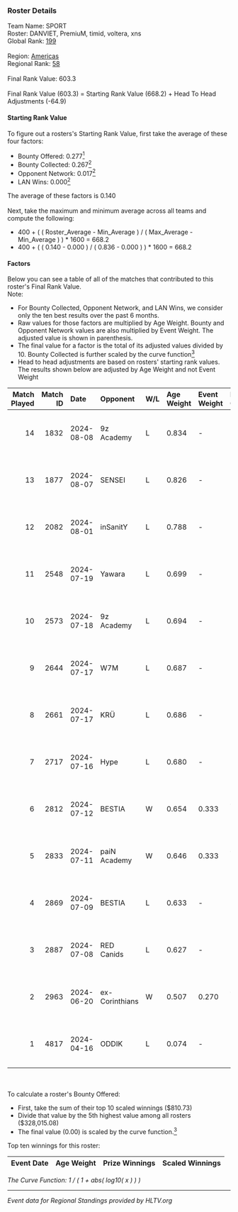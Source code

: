 ### Roster Details<br />
Team Name: SPORT<br />
Roster: DANVIET, PremiuM, timid, voltera, xns<br />
Global Rank: [199](../../standings_global_2024_10_02.md)<br />
<br />
Region: [Americas]( ../../standings_americas_2024_10_02.md)<br />
Regional Rank: [58]( ../../standings_americas_2024_10_02.md)<br />
<br />
Final Rank Value:  603.3<br />
<br />
Final Rank Value (603.3) = Starting Rank Value (668.2) + Head To Head Adjustments (-64.9)<br />

#### Starting Rank Value<br />
To figure out a rosters's Starting Rank Value, first take the average of these four factors:<br />
- Bounty Offered: 0.277[<sup>1</sup>](#table2)
- Bounty Collected: 0.267[<sup>2</sup>](#table1)
- Opponent Network: 0.017[<sup>2</sup>](#table1)
- LAN Wins: 0.000[<sup>2</sup>](#table1)

The average of these factors is 0.140<br />
<br />
Next, take the maximum and minimum average across all teams and compute the following:<br />
- 400 + ( ( Roster_Average - Min_Average ) / ( Max_Average - Min_Average ) ) * 1600 = 668.2
- 400 + ( ( 0.140 - 0.000 ) / ( 0.836 - 0.000 ) ) * 1600 = 668.2


#### Factors<br />
Below you can see a table of all of the matches that contributed to this roster's Final Rank Value.<br />
Note:<br />

- For Bounty Collected, Opponent Network, and LAN Wins, we consider only the ten best results over the past 6 months.
- Raw values for those factors are multiplied by Age Weight. Bounty and Opponent Network values are also multiplied by Event Weight. The adjusted value is shown in parenthesis.
- The final value for a factor is the total of its adjusted values divided by 10. Bounty Collected is further scaled by the curve function[<sup>3</sup>](#curveFunction)
- Head to head adjustments are based on rosters' starting rank values. The results shown below are adjusted by Age Weight and not Event Weight
<span id="table1"></span><br />


| Match Played | Match ID | Date       | Opponent       | W/L | Age Weight | Event Weight | Bounty Collected | Opponent Network | LAN Wins  | H2H Adj. | Roster                                 |
| -: | -: | :- | :- | :- | :- | :- | :- | :- | :- | -: | :- |
|           14 |     1832 | 2024-08-08 | 9z Academy     | L   | 0.834      | -            | -                | -                | -         |   -17.34 | DANVIET, PremiuM, timid, voltera, xns  |
|           13 |     1877 | 2024-08-07 | SENSEI         | L   | 0.826      | -            | -                | -                | -         |   -10.10 | DANVIET, PremiuM, timid, voltera, xns  |
|           12 |     2082 | 2024-08-01 | inSanitY       | L   | 0.788      | -            | -                | -                | -         |    -4.44 | DANVIET, PremiuM, timid, voltera, xns  |
|           11 |     2548 | 2024-07-19 | Yawara         | L   | 0.699      | -            | -                | -                | -         |   -15.81 | DANVIET, PremiuM, timid, voltera, xns  |
|           10 |     2573 | 2024-07-18 | 9z Academy     | L   | 0.694      | -            | -                | -                | -         |   -15.80 | DANVIET, PremiuM, timid, voltera, xns  |
|            9 |     2644 | 2024-07-17 | W7M            | L   | 0.687      | -            | -                | -                | -         |    -8.71 | DANVIET, PremiuM, timid, voltera, xns  |
|            8 |     2661 | 2024-07-17 | KRÜ            | L   | 0.686      | -            | -                | -                | -         |    -6.39 | DANVIET, PremiuM, timid, voltera, xns  |
|            7 |     2717 | 2024-07-16 | Hype           | L   | 0.680      | -            | -                | -                | -         |    -6.64 | DANVIET, PremiuM, timid, voltera, xns  |
|            6 |     2812 | 2024-07-12 | BESTIA         | W   | 0.654      | 0.333        | 0.080 (0.017)    | 0.763 (0.166)    | 0 (0.000) |    16.97 | DANVIET, PremiuM, timid, voltera, xns  |
|            5 |     2833 | 2024-07-11 | paiN Academy   | W   | 0.646      | 0.333        | 0.000 (0.000)    | 0.000 (0.000)    | 0 (0.000) |     3.66 | DANVIET, PremiuM, timid, voltera, xns  |
|            4 |     2869 | 2024-07-09 | BESTIA         | L   | 0.633      | -            | -                | -                | -         |    -3.20 | DANVIET, PremiuM, timid, voltera, xns  |
|            3 |     2887 | 2024-07-08 | RED Canids     | L   | 0.627      | -            | -                | -                | -         |    -1.68 | DANVIET, PremiuM, timid, voltera, xns  |
|            2 |     2963 | 2024-06-20 | ex-Corinthians | W   | 0.507      | 0.270        | 0.002 (0.000)    | 0.000 (0.000)    | 0 (0.000) |     4.79 | DANVIET, farias, PremiuM, voltera, xns |
|            1 |     4817 | 2024-04-16 | ODDIK          | L   | 0.074      | -            | -                | -                | -         |    -0.23 | DANVIET, farias, PremiuM, voltera, xns |

<br />
<span id="table2"></span><br />
To calculate a roster's Bounty Offered:<br />

- First, take the sum of their top 10 scaled winnings ($810.73)
- Divide that value by the 5th highest value among all rosters ($328,015.08)
- The final value (0.00) is scaled by the curve function.[<sup>3</sup>](#curveFunction)

Top ten winnings for this roster:<br />

| Event Date | Age Weight | Prize Winnings | Scaled Winnings |
| :- | -: | :- | :- |


<span id="curveFunction"></span>_The Curve Function: 1 / ( 1 + abs( log10( x ) ) )_<br />

---
_Event data for Regional Standings provided by HLTV.org_<br />
